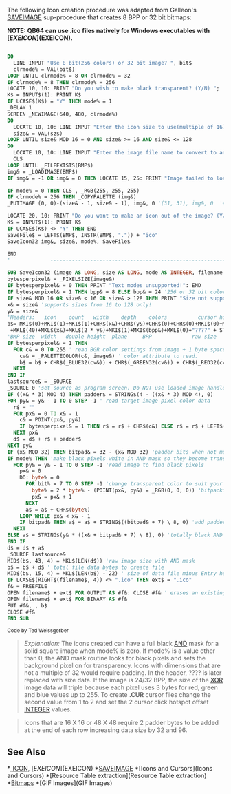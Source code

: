 The following Icon creation procedure was adapted from Galleon's [SAVEIMAGE](SAVEIMAGE) sup-procedure that creates 8 BPP or 32 bit bitmaps:

**NOTE: QB64 can use .ico files natively for Windows executables with [$EXEICON]($EXEICON).**

```vb

DO
  LINE INPUT "Use 8 bit(256 colors) or 32 bit image? ", bit$
  clrmode% = VAL(bit$)
LOOP UNTIL clrmode% = 8 OR clrmode% = 32
IF clrmode% = 8 THEN clrmode% = 256
LOCATE 10, 10: PRINT "Do you wish to make black transparent? (Y/N) ";
K$ = INPUT$(1): PRINT K$
IF UCASE$(K$) = "Y" THEN mode% = 1
_DELAY 1
SCREEN _NEWIMAGE(640, 480, clrmode%)
DO
  LOCATE 10, 10: LINE INPUT "Enter the icon size to use(multiple of 16): ", sz$
  size& = VAL(sz$)
LOOP UNTIL size& MOD 16 = 0 AND size& >= 16 AND size& <= 128
DO
  LOCATE 10, 10: LINE INPUT "Enter the image file name to convert to an icon: ", BMP$
  CLS
LOOP UNTIL _FILEEXISTS(BMP$)
img& = _LOADIMAGE(BMP$)
IF img& = -1 OR img& = 0 THEN LOCATE 15, 25: PRINT "Image failed to load!": END

IF mode% = 0 THEN CLS , _RGB(255, 255, 255)
IF clrmode% = 256 THEN _COPYPALETTE (img&)
_PUTIMAGE (0, 0)-(size& - 1, size& - 1), img&, 0 '(31, 31), img&, 0  '<<<<<<<<<<<

LOCATE 20, 10: PRINT "Do you want to make an icon out of the image? (Y/N) ";
K$ = INPUT$(1): PRINT K$
IF UCASE$(K$) <> "Y" THEN END
SaveFile$ = LEFT$(BMP$, INSTR(BMP$, ".")) + "ico"
SaveIcon32 img&, size&, mode%, SaveFile$

END 
'             ---------------------------------------------------------

SUB SaveIcon32 (image AS LONG, size AS LONG, mode AS INTEGER, filename AS STRING)
bytesperpixel& = _PIXELSIZE(image&)
IF bytesperpixel& = 0 THEN PRINT "Text modes unsupported!": END
IF bytesperpixel& = 1 THEN bpp& = 8 ELSE bpp& = 24 '256 or 32 bit color
IF size& MOD 16 OR size& < 16 OR size& > 128 THEN PRINT "Size not supported!": END
x& = size& 'supports sizes from 16 to 128 only!
y& = size&
'Headers:   icon    count   width    depth    colors          cursor hotspots  size - offset
b$= MKI$(0)+MKI$(1)+MKI$(1)+CHR$(x&)+CHR$(y&)+CHR$(0)+CHR$(0)+MKI$(0)+MKI$(0)+"????"+MKL$(22) _
 +MKL$(40)+MKL$(x&)+MKL$(2 * y&)+MKI$(1)+MKI$(bpp&)+MKL$(0)+"????" + STRING$(16, 0)
'BMP size  width   double height  plane     BPP             raw size
IF bytesperpixel& = 1 THEN
  FOR c& = 0 TO 255 ' read BGR color settings from image + 1 byte spacer(CHR$(0))
    cv& = _PALETTECOLOR(c&, image&) ' color attribute to read.
    b$ = b$ + CHR$(_BLUE32(cv&)) + CHR$(_GREEN32(cv&)) + CHR$(_RED32(cv&)) + CHR$(0) 'spacer
  NEXT
END IF
lastsource& = _SOURCE
_SOURCE 0 'set source as program screen. Do NOT use loaded image handle as size has changed!
IF ((x& * 3) MOD 4) THEN padder$ = STRING$(4 - ((x& * 3) MOD 4), 0)
FOR py& = y& - 1 TO 0 STEP -1 ' read target image pixel color data
  r$ = ""
  FOR px& = 0 TO x& - 1
    c& = POINT(px&, py&)
    IF bytesperpixel& = 1 THEN r$ = r$ + CHR$(c&) ELSE r$ = r$ + LEFT$(MKL$(c&), 3)
  NEXT px&
  d$ = d$ + r$ + padder$
NEXT py&
IF (x& MOD 32) THEN bitpad& = 32 - (x& MOD 32) 'padder bits when not multiples of 32
IF mode% THEN 'make black pixels white in AND mask so they become transparent
  FOR py& = y& - 1 TO 0 STEP -1 'read image to find black pixels
    px& = 0
    DO: byte% = 0
      FOR bit% = 7 TO 0 STEP -1 'change transparent color to suit your needs
        byte% = 2 * byte% - (POINT(px&, py&) = _RGB(0, 0, 0)) 'bitpacking adds 1 when true
        px& = px& + 1
      NEXT
      a$ = a$ + CHR$(byte%)
    LOOP WHILE px& < x& - 1
    IF bitpad& THEN a$ = a$ + STRING$((bitpad& + 7) \ 8, 0) 'add padder at end of row when necessary
  NEXT
ELSE a$ = STRING$(y& * ((x& + bitpad& + 7) \ 8), 0) 'totally black AND mask
END IF
d$ = d$ + a$
_SOURCE lastsource&
MID$(b$, 43, 4) = MKL$(LEN(d$)) 'raw image size with AND mask
b$ = b$ + d$ ' total file data bytes to create file
MID$(b$, 15, 4) = MKL$(LEN(b$) - 22) ' size of data file minus Entry header offset
IF LCASE$(RIGHT$(filename$, 4)) <> ".ico" THEN ext$ = ".ico"
f& = FREEFILE
OPEN filename$ + ext$ FOR OUTPUT AS #f&: CLOSE #f& ' erases an existing file
OPEN filename$ + ext$ FOR BINARY AS #f&
PUT #f&, , b$
CLOSE #f&
END SUB 

```
<sub>Code by Ted Weissgerber</sub>

> *Explanation:* The icons created can have a full black [AND](AND) mask for a solid square image when mode% is zero. If mode% is a value other than 0, the AND mask routine looks for black pixels and sets the background pixel on for transparency. Icons with dimensions that are not a multiple of 32 would require padding. In the header, ???? is later replaced with size data. If the image is 24/32 BPP, the size of the [XOR](XOR) image data will triple because each pixel uses 3 bytes for red, green and blue values up to 255.
> To create **.CUR** cursor files change the second value from 1 to 2 and set the 2 cursor click hotspot offset [INTEGER](INTEGER) values.


> Icons that are 16 X 16 or 48 X 48 require 2 padder bytes to be added at the end of each row increasing data size by 32 and 96.


## See Also


*[_ICON](_ICON), [$EXEICON]($EXEICON)
*[SAVEIMAGE](SAVEIMAGE)
*[Icons and Cursors](Icons and Cursors)
*[Resource Table extraction](Resource Table extraction)
*[Bitmaps](Bitmaps)
*[GIF Images](GIF Images)




